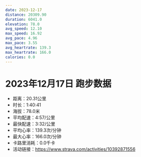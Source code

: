 ```yaml
---
date: 2023-12-17
distance: 20309.90
duration: 6041.0
elevation: 78.0
avg_speed: 12.10
max_speed: 16.92
avg_pace: 4.96
max_pace: 3.55
avg_heartrate: 139.3
max_heartrate: 166.0
calories: 0.0
---
```


# 2023年12月17日 跑步数据

- 距离：20.31公里
- 时长：1:40:41
- 海拔：78.0米
- 平均配速：4:57/公里
- 最快配速：3:32/公里
- 平均心率：139.3次/分钟
- 最大心率：166.0次/分钟
- 卡路里消耗：0.0千卡
- 活动链接：https://www.strava.com/activities/10392871556
